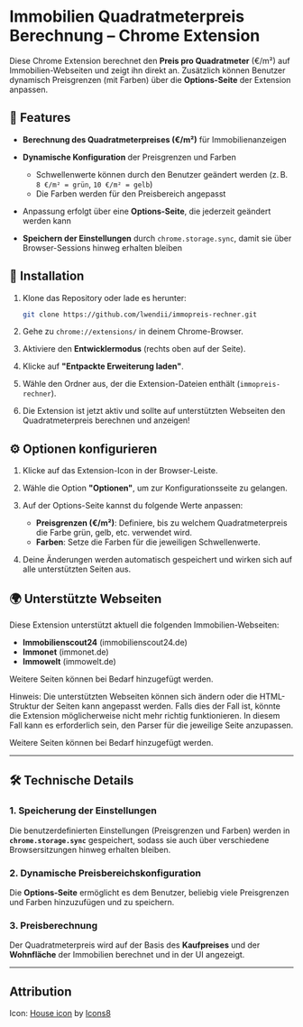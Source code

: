 # Immobilien Quadratmeterpreis Berechnung – Chrome Extension

Diese Chrome Extension berechnet den **Preis pro Quadratmeter** (€/m²) auf Immobilien-Webseiten und zeigt ihn direkt an. Zusätzlich können Benutzer dynamisch Preisgrenzen (mit Farben) über die **Options-Seite** der Extension anpassen.

## 🚀 Features

- **Berechnung des Quadratmeterpreises (€/m²)** für Immobilienanzeigen
- **Dynamische Konfiguration** der Preisgrenzen und Farben

  - Schwellenwerte können durch den Benutzer geändert werden (z. B. `8 €/m² = grün`, `10 €/m² = gelb`)
  - Die Farben werden für den Preisbereich angepasst

- Anpassung erfolgt über eine **Options-Seite**, die jederzeit geändert werden kann
- **Speichern der Einstellungen** durch `chrome.storage.sync`, damit sie über Browser-Sessions hinweg erhalten bleiben

## 🔧 Installation

1. Klone das Repository oder lade es herunter:

   ```bash
   git clone https://github.com/lwendii/immopreis-rechner.git
   ```

2. Gehe zu `chrome://extensions/` in deinem Chrome-Browser.

3. Aktiviere den **Entwicklermodus** (rechts oben auf der Seite).

4. Klicke auf **"Entpackte Erweiterung laden"**.

5. Wähle den Ordner aus, der die Extension-Dateien enthält (`immopreis-rechner`).

6. Die Extension ist jetzt aktiv und sollte auf unterstützten Webseiten den Quadratmeterpreis berechnen und anzeigen!

## ⚙️ Optionen konfigurieren

1. Klicke auf das Extension-Icon in der Browser-Leiste.

2. Wähle die Option **"Optionen"**, um zur Konfigurationsseite zu gelangen.

3. Auf der Options-Seite kannst du folgende Werte anpassen:

   - **Preisgrenzen (€/m²)**: Definiere, bis zu welchem Quadratmeterpreis die Farbe grün, gelb, etc. verwendet wird.
   - **Farben**: Setze die Farben für die jeweiligen Schwellenwerte.

4. Deine Änderungen werden automatisch gespeichert und wirken sich auf alle unterstützten Seiten aus.

## 🌍 Unterstützte Webseiten

Diese Extension unterstützt aktuell die folgenden Immobilien-Webseiten:

- **Immobilienscout24** (immobilienscout24.de)
- **Immonet** (immonet.de)
- **Immowelt** (immowelt.de)

Weitere Seiten können bei Bedarf hinzugefügt werden.

Hinweis:
Die unterstützten Webseiten können sich ändern oder die HTML-Struktur der Seiten kann angepasst werden. Falls dies der Fall ist, könnte die Extension möglicherweise nicht mehr richtig funktionieren. In diesem Fall kann es erforderlich sein, den Parser für die jeweilige Seite anzupassen.

Weitere Seiten können bei Bedarf hinzugefügt werden.

---

## 🛠️ Technische Details

### 1. **Speicherung der Einstellungen**

Die benutzerdefinierten Einstellungen (Preisgrenzen und Farben) werden in **`chrome.storage.sync`** gespeichert, sodass sie auch über verschiedene Browsersitzungen hinweg erhalten bleiben.

### 2. **Dynamische Preisbereichskonfiguration**

Die **Options-Seite** ermöglicht es dem Benutzer, beliebig viele Preisgrenzen und Farben hinzuzufügen und zu speichern.

### 3. **Preisberechnung**

Der Quadratmeterpreis wird auf der Basis des **Kaufpreises** und der **Wohnfläche** der Immobilien berechnet und in der UI angezeigt.

---

## Attribution

Icon: [House icon](https://icons8.com/icon/JV9QvsUAUkOM/house) by [Icons8](https://icons8.com)
